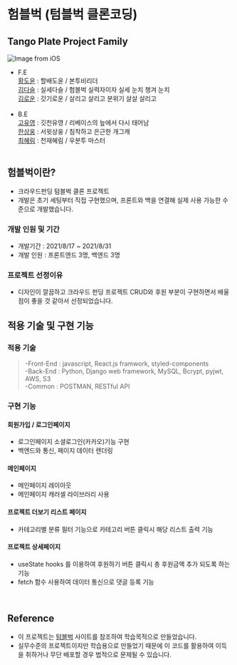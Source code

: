 # 험블벅 (텀블벅 클론코딩)

## Tango Plate Project Family

![Image from iOS](https://user-images.githubusercontent.com/8315252/131079623-28e4e6ff-aa57-46cd-a9ed-542c52a912ff.jpg)


- F.E<br>
  [황도윤](https://github.com/tec-motive) : 할배도윤 / 본투비리더<br>
  [김다슬](https://github.com/cocacollllla) : 실세다슬 / 험블벅 실력자이자 실세 눈치 챙겨 눈치<br>
  [김로운](https://github.com/lownk) : 갓기로운 / 살리고 살리고 분위기 살살 살리고<br>
  <br>
- B.E<br>
  [고유영](https://github.com/lunayyko) : 깃천유영 / 리베이스의 늪에서 다시 태어남 <br>
  [한상웅](https://github.com/tkddnd82) : 서윗상웅 / 침착하고 은근한 개그캐<br> 
  [최혜림](https://github.com/rimi0108) : 천재혜림 / 우분투 마스터<br> 
  <br>

## 험블벅이란?

- 크라우드펀딩 텀블벅 클론 프로젝트
- 개발은 초기 세팅부터 직접 구현했으며, 프론트와 백을 연결해 실제 사용 가능한 수준으로 개발했습니다.

### 개발 인원 및 기간

- 개발기간 : 2021/8/17 ~ 2021/8/31
- 개발 인원 : 프론트엔드 3명, 백엔드 3명

### 프로젝트 선정이유

- 디자인이 깔끔하고 크라우드 펀딩 프로젝트 CRUD와 후원 부분이 구현하면서 배울 점이 좋을 것 같아서 선정되었습니다.

## 적용 기술 및 구현 기능

### 적용 기술

> -Front-End : javascript, React.js framwork, styled-components<br>
> -Back-End : Python, Django web framework, MySQL, Bcrypt, pyjwt, AWS, S3<br>
> -Common : POSTMAN, RESTful API

### 구현 기능

#### 회원가입 / 로그인페이지

- 로그인페이지 소셜로그인(카카오)기능 구현
- 백엔드와 통신, 페이지 데이터 렌더링

#### 메인페이지

- 메인페이지 레이아웃
- 메인페이지 캐러셀 라이브러리 사용

#### 프로젝트 더보기 리스트 페이지

- 카테고리별 분류 필터 기능으로 카테고리 버튼 클릭시 해당 리스트 출력 기능

#### 프로젝트 상세페이지

- useState hooks 를 이용하여 후원하기 버튼 클릭시 총 후원금액 추가 되도록 하는 기능
- fetch 함수 사용하여 데이터 통신으로 댓글 등록 기능

<br>

## Reference

- 이 프로젝트는 [텀블벅](https://www.tumblebug.com/) 사이트를 참조하여 학습목적으로 만들었습니다.
- 실무수준의 프로젝트이지만 학습용으로 만들었기 때문에 이 코드를 활용하여 이득을 취하거나 무단 배포할 경우 법적으로 문제될 수 있습니다.
